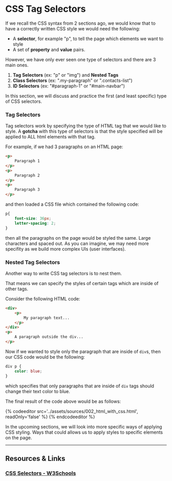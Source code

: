 # CSS Tag Selectors

If we recall the CSS syntax from 2 sections ago, we would know that to have a correctly written CSS style we would need the following:

- A __selector__, for example "p", to tell the page which elements we want to style
- A set of __property__ and __value__ pairs.

However, we have only ever seen one type of selectors and there are 3 main ones.

1. __Tag Selectors__ (ex: "p" or "img") and __Nested Tags__
2. __Class Selectors__ (ex: ".my-paragraph" or ".contacts-list")
3. __ID Selectors__ (ex: "#paragraph-1" or "#main-navbar")

In this section, we will discuss and practice the first (and least specific) type of CSS selectors.

### Tag Selectors

Tag selectors work by specifying the type of HTML tag that we would like to style. A __gotcha__ with this type of selectors is that the style specified will be applied to ALL html elements with that tag.

For example, if we had 3 paragraphs on an HTML page:

```html
<p>
    Paragraph 1
</p>
<p>
    Paragraph 2
</p>
<p>
    Paragraph 3
</p>
```

and then loaded a CSS file which contained the following code:

```css
p{
    font-size: 36px;
    letter-spacing: 2;
}
```

then all the paragraphs on the page would be styled the same. Large characters and spaced out. As you can imagine, we may need more specifity as we build more complex UIs (user interfaces).

### Nested Tag Selectors

Another way to write CSS tag selectors is to nest them. 

That means we can specify the styles of certain tags which are inside of other tags.

Consider the following HTML code:

```html
<div>
    <p>
        My paragraph text...
    </p>
</div>
<p>
    A paragraph outside the div...
</p>
```

Now if we wanted to style only the paragraph that are inside of `div`s, then our CSS code would be the following:

```css
div p {
    color: blue;
}
```

which specifies that only paragraphs that are inside of `div` tags should change their text color to blue.

The final result of the code above would be as follows:

{% codeeditor src='../assets/sources/002_html_with_css.html', readOnly='false' %} {% endcodeeditor %}

In the upcoming sections, we will look into more specific ways of applying CSS styling. Ways that could allows us to apply styles to specific elements on the page.


----

## Resources & Links

### [CSS Selectors - W3Schools](http://www.w3schools.com/css/css_syntax.asp)
